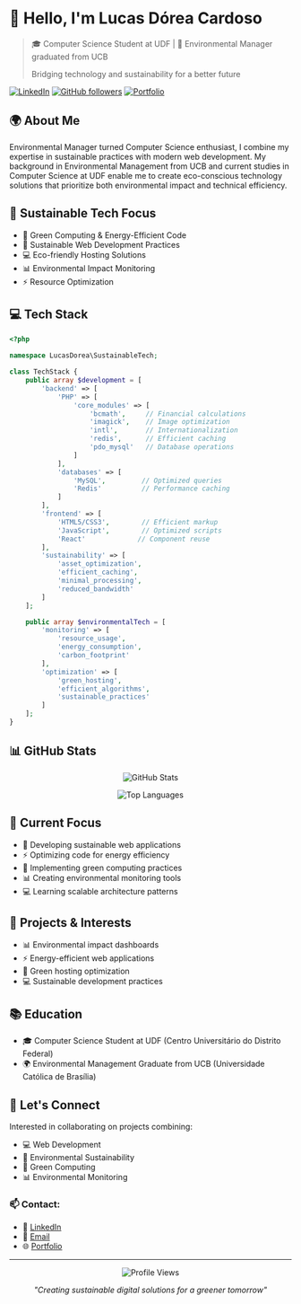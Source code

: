 # 👋 Hello, I'm Lucas Dórea Cardoso

> 🎓 Computer Science Student at UDF | 🌱 Environmental Manager graduated from UCB
> 
> Bridging technology and sustainability for a better future

[![LinkedIn](https://img.shields.io/badge/LinkedIn-0077B5?style=for-the-badge&logo=linkedin&logoColor=white)](https://www.linkedin.com/feed/?trk=guest_homepage-basic_nav-header-signin)
[![GitHub followers](https://img.shields.io/github/followers/lucascardoso?style=for-the-badge)](https://github.com/lucascardoso)
[![Portfolio](https://img.shields.io/badge/Portfolio-00C7B7?style=for-the-badge&logo=github&logoColor=white)](https://lucasdoreac.github.io)

## 🌍 About Me

Environmental Manager turned Computer Science enthusiast, I combine my expertise in sustainable practices with modern web development. My background in Environmental Management from UCB and current studies in Computer Science at UDF enable me to create eco-conscious technology solutions that prioritize both environmental impact and technical efficiency.

## 🌱 Sustainable Tech Focus

- 🔋 Green Computing & Energy-Efficient Code
- 🌿 Sustainable Web Development Practices
- 💻 Eco-friendly Hosting Solutions
- 📊 Environmental Impact Monitoring
- ⚡ Resource Optimization

## 💻 Tech Stack

```php
<?php

namespace LucasDorea\SustainableTech;

class TechStack {
    public array $development = [
        'backend' => [
            'PHP' => [
                'core_modules' => [
                    'bcmath',     // Financial calculations
                    'imagick',    // Image optimization
                    'intl',       // Internationalization
                    'redis',      // Efficient caching
                    'pdo_mysql'   // Database operations
                ]
            ],
            'databases' => [
                'MySQL',         // Optimized queries
                'Redis'          // Performance caching
            ]
        ],
        'frontend' => [
            'HTML5/CSS3',        // Efficient markup
            'JavaScript',        // Optimized scripts
            'React'             // Component reuse
        ],
        'sustainability' => [
            'asset_optimization',
            'efficient_caching',
            'minimal_processing',
            'reduced_bandwidth'
        ]
    ];

    public array $environmentalTech = [
        'monitoring' => [
            'resource_usage',
            'energy_consumption',
            'carbon_footprint'
        ],
        'optimization' => [
            'green_hosting',
            'efficient_algorithms',
            'sustainable_practices'
        ]
    ];
}
```

## 📊 GitHub Stats

<div align="center">

![GitHub Stats](https://github-readme-stats.vercel.app/api?username=lucascardoso&show_icons=true&theme=tokyonight&hide_border=true)

![Top Languages](https://github-readme-stats.vercel.app/api/top-langs/?username=lucascardoso&layout=compact&theme=tokyonight&hide_border=true)

</div>

## 🎯 Current Focus

- 🌱 Developing sustainable web applications
- ⚡ Optimizing code for energy efficiency
- 🔋 Implementing green computing practices
- 📊 Creating environmental monitoring tools
- 💻 Learning scalable architecture patterns

## 🌿 Projects & Interests

- 📊 Environmental impact dashboards
- ⚡ Energy-efficient web applications
- 🌱 Green hosting optimization
- 💻 Sustainable development practices

## 📚 Education

- 🎓 Computer Science Student at UDF (Centro Universitário do Distrito Federal)
- 🌍 Environmental Management Graduate from UCB (Universidade Católica de Brasília)

## 🤝 Let's Connect

Interested in collaborating on projects combining:
- 💻 Web Development
- 🌱 Environmental Sustainability
- 🔋 Green Computing
- 📊 Environmental Monitoring

### 📫 Contact:
- 💼 [LinkedIn](https://www.linkedin.com/feed/?trk=guest_homepage-basic_nav-header-signin)
- 📧 [Email](mailto:lucasdorea.c@outlook.com)
- 🌐 [Portfolio](https://lucasdoreac.github.io)

---

<div align="center">

![Profile Views](https://komarev.com/ghpvc/?username=lucascardoso&color=blueviolet)

*"Creating sustainable digital solutions for a greener tomorrow"*

</div>
